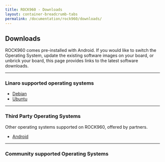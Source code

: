 ```yaml
---
title: ROCK960 - Downloads
layout: container-breadcrumb-tabs
permalink: /documentation/rock960/downloads/
---
```

## Downloads

ROCK960 comes pre-installed with Android. If you would like to switch the Operating System, update the existing software images on your board, or unbrick your board, this page provides links to the latest software downloads.

***

### Linaro supported operating systems

- [Debian](debian.md)
- [Ubuntu](ubuntu.md)

***

### Third Party Operating Systems

Other operating systems supported on ROCK960, offered by partners.

- [Android](aosp.md)

***

### Community supported Operating Systems
